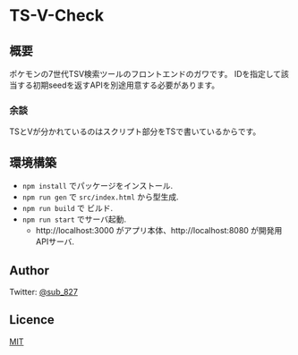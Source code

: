 # TS-V-Check

## 概要
ポケモンの7世代TSV検索ツールのフロントエンドのガワです。
IDを指定して該当する初期seedを返すAPIを別途用意する必要があります。

### 余談
TSとVが分かれているのはスクリプト部分をTSで書いているからです。

## 環境構築
- `npm install` でパッケージをインストール.
- `npm run gen` で `src/index.html` から型生成.
- `npm run build` で ビルド.
- `npm run start` でサーバ起動.
  - http://localhost:3000 がアプリ本体、http://localhost:8080 が開発用APIサーバ.

## Author
Twitter: [@sub_827](https://twitter.com/sub_827)

## Licence
[MIT](https://github.com/kotabrog/ft_mini_ls/blob/main/LICENSE)